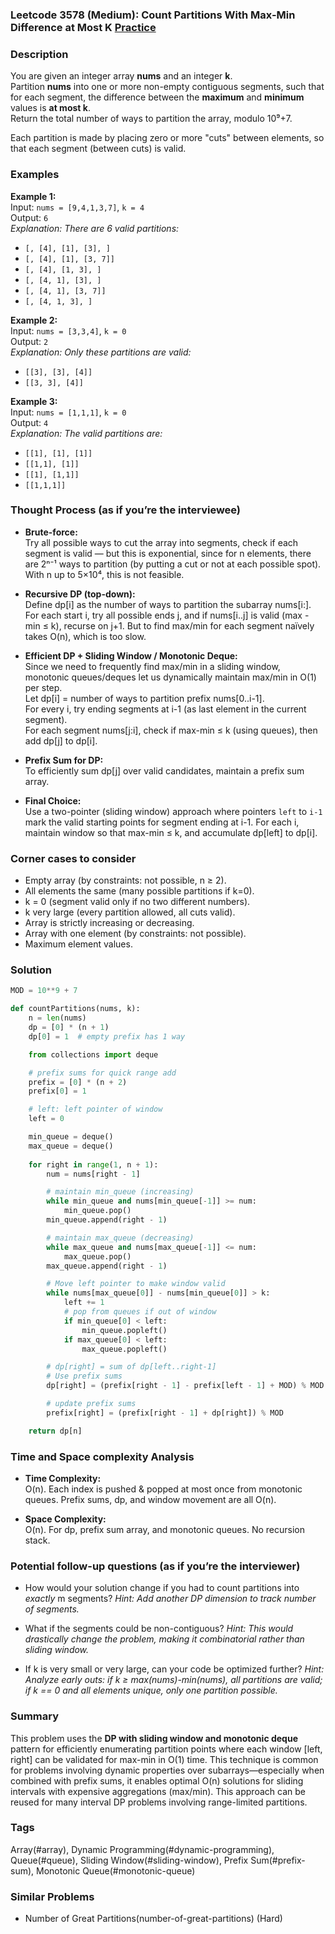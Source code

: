 ### Leetcode 3578 (Medium): Count Partitions With Max-Min Difference at Most K [Practice](https://leetcode.com/problems/count-partitions-with-max-min-difference-at-most-k)

### Description  
You are given an integer array **nums** and an integer **k**.  
Partition **nums** into one or more non-empty contiguous segments, such that for each segment, the difference between the **maximum** and **minimum** values is **at most k**.  
Return the total number of ways to partition the array, modulo 10⁹+7.

Each partition is made by placing zero or more "cuts" between elements, so that each segment (between cuts) is valid.

### Examples  

**Example 1:**  
Input: `nums = [9,4,1,3,7]`, `k = 4`  
Output: `6`  
*Explanation: There are 6 valid partitions:*
- `[, [4], [1], [3], ]`
- `[, [4], [1], [3, 7]]`
- `[, [4], [1, 3], ]`
- `[, [4, 1], [3], ]`
- `[, [4, 1], [3, 7]]`
- `[, [4, 1, 3], ]`

**Example 2:**  
Input: `nums = [3,3,4]`, `k = 0`  
Output: `2`  
*Explanation: Only these partitions are valid:*
- `[[3], [3], [4]]`
- `[[3, 3], [4]]`

**Example 3:**  
Input: `nums = [1,1,1]`, `k = 0`  
Output: `4`  
*Explanation: The valid partitions are:*
- `[[1], [1], [1]]`
- `[[1,1], [1]]`
- `[[1], [1,1]]`
- `[[1,1,1]]`

### Thought Process (as if you’re the interviewee)  
- **Brute-force:**  
  Try all possible ways to cut the array into segments, check if each segment is valid — but this is exponential, since for n elements, there are 2ⁿ⁻¹ ways to partition (by putting a cut or not at each possible spot). With n up to 5×10⁴, this is not feasible.

- **Recursive DP (top-down):**  
  Define dp[i] as the number of ways to partition the subarray nums[i:]. For each start i, try all possible ends j, and if nums[i..j] is valid (max - min ≤ k), recurse on j+1. But to find max/min for each segment naïvely takes O(n), which is too slow.

- **Efficient DP + Sliding Window / Monotonic Deque:**  
  Since we need to frequently find max/min in a sliding window, monotonic queues/deques let us dynamically maintain max/min in O(1) per step.  
  Let dp[i] = number of ways to partition prefix nums[0..i-1].  
  For every i, try ending segments at i-1 (as last element in the current segment).  
  For each segment nums[j:i], check if max-min ≤ k (using queues), then add dp[j] to dp[i].

- **Prefix Sum for DP:**  
  To efficiently sum dp[j] over valid candidates, maintain a prefix sum array.

- **Final Choice:**  
  Use a two-pointer (sliding window) approach where pointers `left` to `i-1` mark the valid starting points for segment ending at i-1. For each i, maintain window so that max-min ≤ k, and accumulate dp[left] to dp[i].

### Corner cases to consider  
- Empty array (by constraints: not possible, n ≥ 2).
- All elements the same (many possible partitions if k=0).
- k = 0 (segment valid only if no two different numbers).
- k very large (every partition allowed, all cuts valid).
- Array is strictly increasing or decreasing.
- Array with one element (by constraints: not possible).
- Maximum element values.

### Solution

```python
MOD = 10**9 + 7

def countPartitions(nums, k):
    n = len(nums)
    dp = [0] * (n + 1)
    dp[0] = 1  # empty prefix has 1 way

    from collections import deque

    # prefix sums for quick range add
    prefix = [0] * (n + 2)
    prefix[0] = 1

    # left: left pointer of window
    left = 0

    min_queue = deque()
    max_queue = deque()
    
    for right in range(1, n + 1):
        num = nums[right - 1]

        # maintain min_queue (increasing)
        while min_queue and nums[min_queue[-1]] >= num:
            min_queue.pop()
        min_queue.append(right - 1)

        # maintain max_queue (decreasing)
        while max_queue and nums[max_queue[-1]] <= num:
            max_queue.pop()
        max_queue.append(right - 1)

        # Move left pointer to make window valid
        while nums[max_queue[0]] - nums[min_queue[0]] > k:
            left += 1
            # pop from queues if out of window
            if min_queue[0] < left:
                min_queue.popleft()
            if max_queue[0] < left:
                max_queue.popleft()

        # dp[right] = sum of dp[left..right-1]
        # Use prefix sums
        dp[right] = (prefix[right - 1] - prefix[left - 1] + MOD) % MOD

        # update prefix sums
        prefix[right] = (prefix[right - 1] + dp[right]) % MOD

    return dp[n]
```

### Time and Space complexity Analysis  

- **Time Complexity:**  
  O(n). Each index is pushed & popped at most once from monotonic queues. Prefix sums, dp, and window movement are all O(n).

- **Space Complexity:**  
  O(n). For dp, prefix sum array, and monotonic queues. No recursion stack.

### Potential follow-up questions (as if you’re the interviewer)  

- How would your solution change if you had to count partitions into *exactly* m segments?
  *Hint: Add another DP dimension to track number of segments.*

- What if the segments could be non-contiguous?
  *Hint: This would drastically change the problem, making it combinatorial rather than sliding window.*

- If k is very small or very large, can your code be optimized further?
  *Hint: Analyze early outs: if k ≥ max(nums)-min(nums), all partitions are valid; if k == 0 and all elements unique, only one partition possible.*

### Summary
This problem uses the **DP with sliding window and monotonic deque** pattern for efficiently enumerating partition points where each window [left, right] can be validated for max-min in O(1) time. This technique is common for problems involving dynamic properties over subarrays—especially when combined with prefix sums, it enables optimal O(n) solutions for sliding intervals with expensive aggregations (max/min). This approach can be reused for many interval DP problems involving range-limited partitions.

### Tags
Array(#array), Dynamic Programming(#dynamic-programming), Queue(#queue), Sliding Window(#sliding-window), Prefix Sum(#prefix-sum), Monotonic Queue(#monotonic-queue)

### Similar Problems
- Number of Great Partitions(number-of-great-partitions) (Hard)